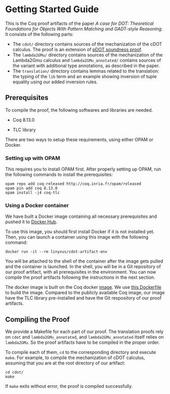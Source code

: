 # Getting Started Guide

This is the Coq proof artifacts of the paper *A case for DOT: Theoretical Foundations for Objects With Pattern Matching and GADT-style Reasoning*. It consists of the following parts:

- The `cdot/` directory contains sources of the mechanization of the cDOT calculus.
  The proof is an extension of [pDOT soundness proof](https://github.com/amaurremi/dot-calculus/tree/master/src/extensions/paths).
- The `lambda2GMu/` directory contains sources of the mechanization of the Lambda2Gmu calculus and `lambda2GMu_annotated/` contains sources of the variant with additional type annotations, as described in the paper.
- The `translation/` directory contains lemmas related to the translation: the typing of the `lib` term and an example showing inversion of tuple equality using our added inversion rules.

## Prerequisites

To compile the proof, the following softwares and libraries are needed.

- Coq 8.13.0

- TLC library

There are two ways to setup these requirements, using either OPAM or Docker.

### Setting up with OPAM

This requires you to install OPAM first. After properly setting up OPAM, run the following commands to install the prerequisites:
```
opam repo add coq-released http://coq.inria.fr/opam/released
opam pin add coq 8.13.0
opam install -j4 coq-tlc
```

### Using a Docker container

We have built a Docker image containing all necessary prerequisites and pushed it to [Docker Hub](https://hub.docker.com/r/linyxus/cdot-artifact-env).

To use this image, you should first install Docker if it is not installed yet. Then, you can launch a container using this image with the following command:
```
docker run -it --rm linyxus/cdot-artifact-env
```
You will be attached to the shell of the container after the image gets pulled and the container is launched. In the shell, you will be in a Git repository of our proof artifact, with all prerequisites in the environment. You can now compile the proof artifacts following the instructions in the next section.

The docker image is built on the Coq docker [image](https://hub.docker.com/r/coqorg/coq/). We use [this Dockerfile](https://github.com/Linyxus/cdot-calculus/blob/paper/Dockerfile) to build the image. Compared to the publicly available Coq image, our image have the TLC library pre-installed and have the Git respository of our proof artifacts.

## Compiling the Proof

We provide a Makefile for each part of our proof. The translation proofs rely on `cdot` and `lambda2GMu_annotated`, and `lambda2GMu_annotated` itself relies on `lambda2GMu`. So the proof artifacts have to be compiled in the proper order.

To compile each of them, `cd` to the corresponding directory and execute `make`. For example, to compile the mechanization of cDOT calculus, assuming that you are at the root directory of our artifact:
```
cd cdot/
make
```

If `make` exits without error, the proof is compiled successfully.


